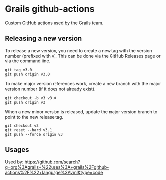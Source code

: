 # Grails github-actions

Custom GitHub actions used by the Grails team.

## Releasing a new version

To release a new version, you need to create a new tag with the version number (prefixed with v). This can be done via
the GitHub Releases page or via the command line.
```console
git tag v3.0
git push origin v3.0
```

To make major version references work, create a new branch with the major version number (if it does not already exist).
```console
git checkout -b v3 v3.0
git push origin v3
```

When a new minor version is released, update the major version branch to point to the new release tag.
```console
git checkout v3
git reset --hard v3.1
git push --force origin v3
```

## Usages
Used by: https://github.com/search?q=org%3Agrails+%22uses%3A+grails%2Fgithub-actions%2F%22+language%3Ayml&type=code
